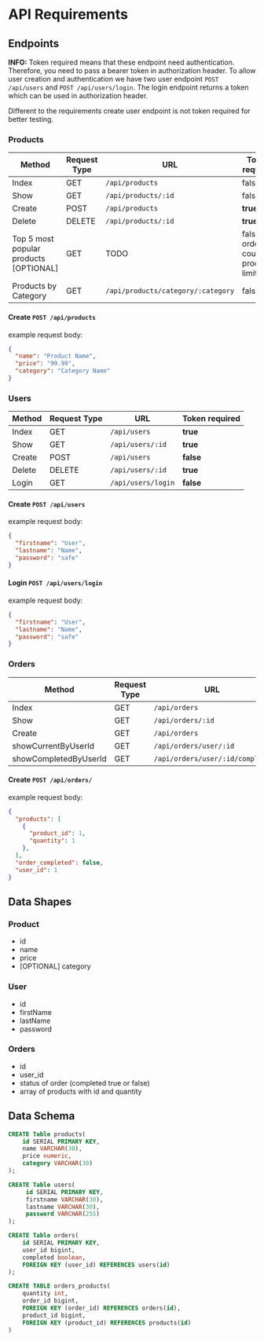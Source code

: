 # API Requirements

## Endpoints

**INFO:** 
Token required means that these endpoint need authentication. Therefore, you need to pass a bearer token in authorization header.
To allow user creation and authentication we have two user endpoint `POST /api/users` and `POST /api/users/login`.
The login endpoint returns a token which can be used in authorization header.

Different to the requirements create user endpoint is not token required for better testing.  

### Products

| Method | Request Type | URL | Token required |
|--------|--------------| --- | -------------- |
| Index | GET |`/api/products` | false |
| Show | GET |`/api/products/:id` | false |
| Create | POST |`/api/products` | **true** |
| Delete | DELETE | `/api/products/:id` | **true** |
| Top 5 most popular products [OPTIONAL] | GET | TODO | false // orders count products limit 5
| Products by Category | GET | `/api/products/category/:category` | false

#### Create `POST /api/products`
example request body:
````JSON
{
  "name": "Product Name",
  "price": "99.99",
  "category": "Category Name"
}
````

### Users

| Method | Request Type | URL | Token required |
|--------|--------------| --- | -------------- |
| Index | GET |`/api/users` | **true**
| Show | GET |`/api/users/:id` | **true**
| Create | POST |`/api/users` | **false**
| Delete | DELETE | `/api/users/:id` | **true**
| Login | GET | `/api/users/login` | **false**

#### Create `POST /api/users`
example request body:
````JSON
{
  "firstname": "User",
  "lastname": "Name",
  "password": "safe"
}
````

#### Login `POST /api/users/login`
example request body:
````JSON
{
  "firstname": "User",
  "lastname": "Name",
  "password": "safe"
}
````

### Orders

| Method | Request Type | URL | Token required |
|--------|--------------| --- | -------------- |
| Index | GET |`/api/orders` | **true**
| Show | GET |`/api/orders/:id` | **true**
| Create | GET |`/api/orders` | **true**
| showCurrentByUserId | GET |`/api/orders/user/:id` | **true**
| showCompletedByUserId | GET |`/api/orders/user/:id/complete` | **true**

#### Create `POST /api/orders/`
example request body:
````JSON
{
  "products": [
    {
      "product_id": 1,
      "quantity": 1
    },
  ],
  "order_completed": false,
  "user_id": 1
}
````


## Data Shapes

### Product

- id
- name
- price
- [OPTIONAL] category

### User

- id
- firstName
- lastName
- password

### Orders

- id
- user_id
- status of order (completed true or false)
- array of products with id and quantity

## Data Schema

`````sql
CREATE Table products(
    id SERIAL PRIMARY KEY, 
    name VARCHAR(30), 
    price numeric,
    category VARCHAR(30)
);

CREATE Table users(
     id SERIAL PRIMARY KEY,
     firstname VARCHAR(30),
     lastname VARCHAR(30),
     password VARCHAR(255)
);

CREATE Table orders(
    id SERIAL PRIMARY KEY,
    user_id bigint,
    completed boolean,
    FOREIGN KEY (user_id) REFERENCES users(id)
);

CREATE TABLE orders_products(
    quantity int,
    order_id bigint, 
    FOREIGN KEY (order_id) REFERENCES orders(id),
    product_id bigint, 
    FOREIGN KEY (product_id) REFERENCES products(id)
)
`````
